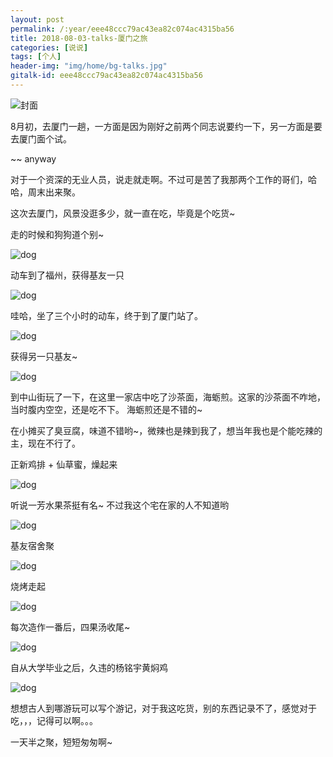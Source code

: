 ```yaml
---
layout: post
permalink: /:year/eee48ccc79ac43ea82c074ac4315ba56
title: 2018-08-03-talks-厦门之旅
categories: [说说]
tags: [个人]
header-img: "img/home/bg-talks.jpg"
gitalk-id: eee48ccc79ac43ea82c074ac4315ba56
---
```



![封面](http://image.linxingyang.net/image/T-talks/image/2018/2018-08-03/03.jpg)



8月初，去厦门一趟，一方面是因为刚好之前两个同志说要约一下，另一方面是要去厦门面个试。

~~ anyway


对于一个资深的无业人员，说走就走啊。不过可是苦了我那两个工作的哥们，哈哈，周末出来聚。



这次去厦门，风景没逛多少，就一直在吃，毕竟是个吃货~



走的时候和狗狗道个别~

![dog](http://image.linxingyang.net/image/T-talks/image/2018/2018-08-03/04.jpg)


动车到了福州，获得基友一只

![dog](http://image.linxingyang.net/image/T-talks/image/2018/2018-08-03/05.jpg)


哇哈，坐了三个小时的动车，终于到了厦门站了。

![dog](http://image.linxingyang.net/image/T-talks/image/2018/2018-08-03/06.jpg)


获得另一只基友~

![dog](http://image.linxingyang.net/image/T-talks/image/2018/2018-08-03/07.jpg)




到中山街玩了一下，在这里一家店中吃了沙茶面，海蛎煎。这家的沙茶面不咋地，当时腹内空空，还是吃不下。
海蛎煎还是不错的~


在小摊买了臭豆腐，味道不错哟~，微辣也是辣到我了，想当年我也是个能吃辣的主，现在不行了。


正新鸡排 + 仙草蜜，燥起来

![dog](http://image.linxingyang.net/image/T-talks/image/2018/2018-08-03/08.jpg)


听说一芳水果茶挺有名~ 不过我这个宅在家的人不知道哟

![dog](http://image.linxingyang.net/image/T-talks/image/2018/2018-08-03/09.jpg)


基友宿舍聚

![dog](http://image.linxingyang.net/image/T-talks/image/2018/2018-08-03/11.jpg)


烧烤走起

![dog](http://image.linxingyang.net/image/T-talks/image/2018/2018-08-03/12.jpg)


每次造作一番后，四果汤收尾~

![dog](http://image.linxingyang.net/image/T-talks/image/2018/2018-08-03/10.jpg)



自从大学毕业之后，久违的杨铭宇黄焖鸡

![dog](http://image.linxingyang.net/image/T-talks/image/2018/2018-08-03/13.jpg)



想想古人到哪游玩可以写个游记，对于我这吃货，别的东西记录不了，感觉对于吃，，，记得可以啊。。。


一天半之聚，短短匆匆啊~





































